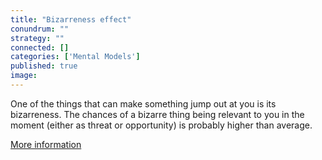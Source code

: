 ```yaml
---
title: "Bizarreness effect"
conundrum: ""
strategy: ""
connected: []
categories: ['Mental Models']
published: true
image: 
---
```


One of the things that can make something jump out at you is its bizarreness. The chances of a bizarre thing being relevant to you in the moment (either as threat or opportunity) is probably higher than average. 

[More information](https://en.wikipedia.org/wiki/Bizarreness_effect)


